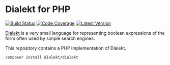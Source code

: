 # Dialekt for PHP

[![Build Status](http://img.shields.io/travis/dialekt-lang/dialekt-php/master.svg?style=flat-square)](https://travis-ci.org/dialekt-lang/dialekt-php)
[![Code Coverage](https://img.shields.io/codecov/c/github/dialekt-lang/dialekt-php/master.svg?style=flat-square)](https://codecov.io/githubdialekt-langidialekt/isolator)
[![Latest Version](http://img.shields.io/packagist/v/dialekt/dialekt.svg?style=flat-square&label=semver)](https://semver.org)

[Dialekt](https://dialekt-lang.github.io) is a very small language for
representing boolean expressions of the form often used by simple search
engines.

This repository contains a PHP implementation of Dialekt.

    composer install dialekt/dialekt
